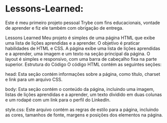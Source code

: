 # Lessons-Learned:

Este é meu primeiro projeto pessoal Trybe com fins educacionais, vontade de aprender e fiz ele também com obrigação de entrega.

Lessons Learned
Meu projeto é simples de uma página HTML que exibe uma lista de lições aprendidas e a aprender. O objetivo é praticar habilidades de HTML e CSS.
A página exibe uma lista de lições aprendidas e a aprender, uma imagem e um texto na seção principal da página. O layout é simples e responsivo, com uma barra de cabeçalho fixa na parte superior.
Estrutura do Código
O código HTML contém as seguintes seções:

head: Esta seção contém informações sobre a página, como título, charset e link para um arquivo CSS.

body: Esta seção contém o conteúdo da página, incluindo uma imagem, listas de lições aprendidas e a aprender, um texto dividido em duas colunas e um rodapé com um link para o perfil do LinkedIn.

style.css: Este arquivo contém as regras de estilo para a página, incluindo as cores, tamanhos de fonte, margens e posições dos elementos na página.
